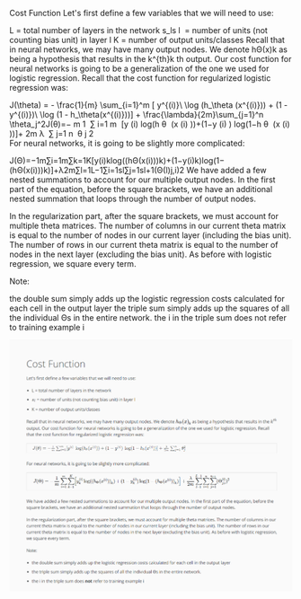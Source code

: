 Cost Function
Let's first define a few variables that we will need to use:

L = total number of layers in the network
s_ls 
l
​	  = number of units (not counting bias unit) in layer l
K = number of output units/classes
Recall that in neural networks, we may have many output nodes. We denote hΘ(x)k as being a hypothesis that results in the k^{th}k 
th
 output. Our cost function for neural networks is going to be a generalization of the one we used for logistic regression. Recall that the cost function for regularized logistic regression was:

J(\theta) = - \frac{1}{m} \sum_{i=1}^m [ y^{(i)}\ \log (h_\theta (x^{(i)})) + (1 - y^{(i)})\ \log (1 - h_\theta(x^{(i)}))] + \frac{\lambda}{2m}\sum_{j=1}^n \theta_j^2J(θ)=− 
m
1
​	 ∑ 
i=1
m
​	 [y 
(i)
  log(h 
θ
​	 (x 
(i)
 ))+(1−y 
(i)
 ) log(1−h 
θ
​	 (x 
(i)
 ))]+ 
2m
λ
​	 ∑ 
j=1
n
​	 θ 
j
2
​	 
For neural networks, it is going to be slightly more complicated:

J(Θ)=−1m∑i=1m∑k=1K[y(i)klog((hΘ(x(i)))k)+(1−y(i)k)log(1−(hΘ(x(i)))k)]+λ2m∑l=1L−1∑i=1sl∑j=1sl+1(Θ(l)j,i)2
We have added a few nested summations to account for our multiple output nodes. In the first part of the equation, before the square brackets, we have an additional nested summation that loops through the number of output nodes.

In the regularization part, after the square brackets, we must account for multiple theta matrices. The number of columns in our current theta matrix is equal to the number of nodes in our current layer (including the bias unit). The number of rows in our current theta matrix is equal to the number of nodes in the next layer (excluding the bias unit). As before with logistic regression, we square every term.

Note:

the double sum simply adds up the logistic regression costs calculated for each cell in the output layer
the triple sum simply adds up the squares of all the individual Θs in the entire network.
the i in the triple sum does not refer to training example i

![00.png](00.png)
